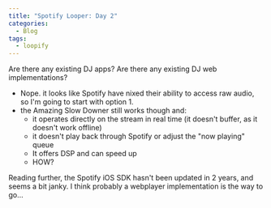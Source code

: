 ```yaml
---
title: "Spotify Looper: Day 2"
categories:
  - Blog
tags:
  - loopify
---
```


Are there any existing DJ apps?
Are there any existing DJ web implementations?

- Nope. it looks like Spotify have nixed their ability to access raw audio, so I'm going to start with option 1.
- the Amazing Slow Downer still works though and:
	- it operates directly on the stream in real time (it doesn't buffer, as it doesn't work offline)
	- it doesn't play back through Spotify or adjust the "now playing" queue
	- It offers DSP and can speed up
	- HOW?

Reading further, the Spotify iOS SDK hasn't been updated in 2 years, and seems a bit janky. I think probably a webplayer implementation is the way to go...